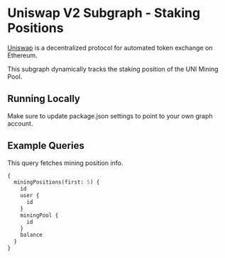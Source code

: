 # Uniswap V2 Subgraph - Staking Positions

[Uniswap](https://uniswap.org/) is a decentralized protocol for automated token exchange on Ethereum.

This subgraph dynamically tracks the staking position of the UNI Mining Pool.


## Running Locally

Make sure to update package.json settings to point to your own graph account.

## Example Queries

This query fetches mining position info.

```graphql
{
  miningPositions(first: 5) {
    id
    user {
      id
    }
    miningPool {
      id
    }
    balance
  }
}


```
